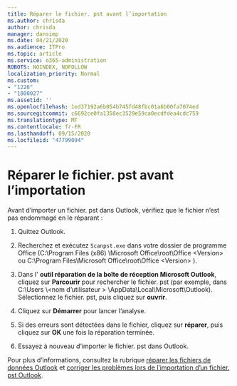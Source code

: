 ```yaml
---
title: Réparer le fichier. pst avant l’importation
ms.author: chrisda
author: chrisda
manager: dansimp
ms.date: 04/21/2020
ms.audience: ITPro
ms.topic: article
ms.service: o365-administration
ROBOTS: NOINDEX, NOFOLLOW
localization_priority: Normal
ms.custom:
- "1226"
- "1800027"
ms.assetid: ''
ms.openlocfilehash: 1ed37192a6b054b745fd48fbc01a6b00fa7074ed
ms.sourcegitcommit: c6692ce0fa1358ec3529e59ca0ecdfdea4cdc759
ms.translationtype: MT
ms.contentlocale: fr-FR
ms.lasthandoff: 09/15/2020
ms.locfileid: "47799094"
---
```

# <a name="repair-pst-file-before-importing"></a>Réparer le fichier. pst avant l’importation

Avant d’importer un fichier. pst dans Outlook, vérifiez que le fichier n’est pas endommagé en le réparant :

1. Quittez Outlook.

2. Recherchez et exécutez `Scanpst.exe` dans votre dossier de programme Office (C:\Program Files (x86) \Microsoft Office\root\Office \<Version\> ou C:\Program Files\Microsoft Office\root\Office \<Version\> ).

3. Dans l' **outil réparation de la boîte de réception Microsoft Outlook**, cliquez sur **Parcourir** pour rechercher le fichier. pst (par exemple, dans C:\Users \\<nom d’utilisateur \> \AppData\Local\Microsoft\Outlook). Sélectionnez le fichier. pst, puis cliquez sur **ouvrir**.

4. Cliquez sur **Démarrer** pour lancer l’analyse.

5. Si des erreurs sont détectées dans le fichier, cliquez sur **réparer**, puis cliquez sur **OK** une fois la réparation terminée.

6. Essayez à nouveau d’importer le fichier. pst dans Outlook.

Pour plus d’informations, consultez la rubrique [réparer les fichiers de données Outlook](https://support.office.com/article/25663bc3-11ec-4412-86c4-60458afc5253) et [corriger les problèmes lors de l’importation d’un fichier. pst Outlook](https://support.office.com/article/2d2e50dc-5c36-4ab2-ab50-f1be733b3d6e).

